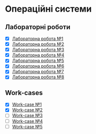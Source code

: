 # Операційні системи

## Лабораторні роботи

- [x] [Лабораторна робота №1](/labs/1.md)
- [x] [Лабораторна робота №2](/labs/2.md)
- [x] [Лабораторна робота №3](/labs/3.md)
- [x] [Лабораторна робота №4](/labs/4.md)
- [x] [Лабораторна робота №5](/labs/5.md)
- [x] [Лабораторна робота №6](/labs/6.md)
- [x] [Лабораторна робота №7](/labs/7.md)
- [x] [Лабораторна робота №8](/labs/8.md)

## Work-cases

- [x] [Work-case №1](/workcases/1.md)
- [x] [Work-case №2](/workcases/2.md)
- [ ] [Work-case №3](/workcases/3.md)
- [ ] [Work-case №4](/workcases/4.md)
- [ ] [Work-case №5](/workcases/5.md)
